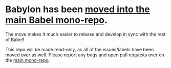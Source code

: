 # Babylon has been [moved into the main Babel mono-repo](https://github.com/babel/babel/tree/master/packages/babylon).

The move makes it much easier to release and develop in sync with the rest of Babel!

This repo will be made read-only, as all of the issues/labels have been moved over as well. Please report any bugs and open pull requests over on the [main mono-repo](https://github.com/babel/babel).
